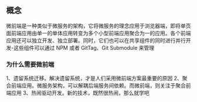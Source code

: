 ## 概念

微前端是一种类似于微服务的架构，它将微服务的理念应用于浏览器端，即将单页面前端应用由单一的单体应用转变为多个小型前端应用聚合为一的应用。各个前端应用还可以独立开发、独立部署。同时，它们也可以在共享组件的同时进行并行开发-这些组件可以通过 NPM 或者 GitTag、Git Submodule 来管理

### 为什么需要微前端

1、遗留系统迁移。解决遗留系统，才是人们采用微前端方案最重要的原因
2、聚合前端应用。微服务架构，可以解耦后端服务间依赖。而微前端，则关注于聚合前端应用
3、热闹驱动开发。新的技术，既然很热闹，那么就学吧

